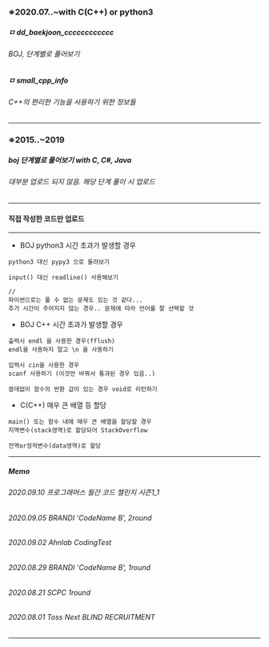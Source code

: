 ### ※2020.07..~with C(C++) or python3
##### ㅁ dd_baekjoon_cccccccccccc
###### BOJ, 단계별로 풀어보기

##### ㅁ small_cpp_info
###### C++의 편리한 기능을 사용하기 위한 정보들

*************************************************************************

### ※2015..~2019
##### boj 단계별로 풀어보기 with C, C#, Java
###### 대부분 업로드 되지 않음. 해당 단계 풀이 시 업로드

*************************************************************************

#### 직접 작성한 코드만 업로드

*************************************************************************


* BOJ python3 시간 초과가 발생할 경우
```
python3 대신 pypy3 으로 돌려보기

input() 대신 readline() 사용해보기

//
파이썬으로는 풀 수 없는 문제도 있는 것 같다...
추가 시간이 주어지지 않는 경우.. 문제에 따라 언어를 잘 선택할 것
```

* BOJ C++ 시간 초과가 발생할 경우
```
출력시 endl 을 사용한 경우(fflush)
endl을 사용하지 말고 \n 을 사용하기

입력시 cin을 사용한 경우
scanf 사용하기 (이것만 바꿔서 통과된 경우 있음..)

쓸데없이 함수의 반환 값이 있는 경우 void로 리턴하기
```

* C(C++) 매우 큰 배열 등 할당
```
main() 또는 함수 내에 매우 큰 배열을 할당할 경우
지역변수(stack영역)로 할당되어 StackOverflow

전역or정적변수(data영역)로 할당
```
*************************************************************************
##### Memo
###### 2020.09.10 프로그래머스 월간 코드 챌린지 시즌1_1
###### 2020.09.05 BRANDI 'CodeName B', 2round
###### 2020.09.02 Ahnlab CodingTest
###### 2020.08.29 BRANDI 'CodeName B', 1round
###### 2020.08.21 SCPC 1round
###### 2020.08.01 Toss Next BLIND RECRUITMENT
*************************************************************************
